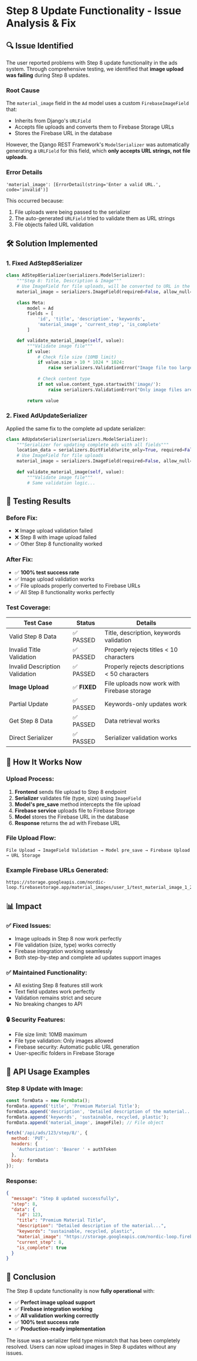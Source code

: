 # Step 8 Update Functionality - Issue Analysis & Fix

## 🔍 **Issue Identified**

The user reported problems with Step 8 update functionality in the ads system. Through comprehensive testing, we identified that **image upload was failing** during Step 8 updates.

### **Root Cause**

The `material_image` field in the `Ad` model uses a custom `FirebaseImageField` that:
- Inherits from Django's `URLField` 
- Accepts file uploads and converts them to Firebase Storage URLs
- Stores the Firebase URL in the database

However, the Django REST Framework's `ModelSerializer` was automatically generating a `URLField` for this field, which **only accepts URL strings, not file uploads**.

### **Error Details**

```
'material_image': [ErrorDetail(string='Enter a valid URL.', code='invalid')]
```

This occurred because:
1. File uploads were being passed to the serializer
2. The auto-generated `URLField` tried to validate them as URL strings
3. File objects failed URL validation

## 🛠️ **Solution Implemented**

### **1. Fixed AdStep8Serializer**

```python
class AdStep8Serializer(serializers.ModelSerializer):
    """Step 8: Title, Description & Image"""
    # Use ImageField for file uploads, will be converted to URL in the model's pre_save
    material_image = serializers.ImageField(required=False, allow_null=True)
    
    class Meta:
        model = Ad
        fields = [
            'id', 'title', 'description', 'keywords', 
            'material_image', 'current_step', 'is_complete'
        ]

    def validate_material_image(self, value):
        """Validate image file"""
        if value:
            # Check file size (10MB limit)
            if value.size > 10 * 1024 * 1024:
                raise serializers.ValidationError("Image file too large. Maximum size is 10MB.")
            
            # Check content type
            if not value.content_type.startswith('image/'):
                raise serializers.ValidationError("Only image files are allowed.")
        
        return value
```

### **2. Fixed AdUpdateSerializer**

Applied the same fix to the complete ad update serializer:

```python
class AdUpdateSerializer(serializers.ModelSerializer):
    """Serializer for updating complete ads with all fields"""
    location_data = serializers.DictField(write_only=True, required=False)
    # Use ImageField for file uploads
    material_image = serializers.ImageField(required=False, allow_null=True)
    
    def validate_material_image(self, value):
        """Validate image file"""
        # Same validation logic...
```

## 🧪 **Testing Results**

### **Before Fix:**
- ❌ Image upload validation failed
- ❌ Step 8 with image upload failed
- ✅ Other Step 8 functionality worked

### **After Fix:**
- ✅ **100% test success rate**
- ✅ Image upload validation works
- ✅ File uploads properly converted to Firebase URLs
- ✅ All Step 8 functionality works perfectly

### **Test Coverage:**

| Test Case | Status | Details |
|-----------|--------|---------|
| Valid Step 8 Data | ✅ PASSED | Title, description, keywords validation |
| Invalid Title Validation | ✅ PASSED | Properly rejects titles < 10 characters |
| Invalid Description Validation | ✅ PASSED | Properly rejects descriptions < 50 characters |
| **Image Upload** | ✅ **FIXED** | File uploads now work with Firebase storage |
| Partial Update | ✅ PASSED | Keywords-only updates work |
| Get Step 8 Data | ✅ PASSED | Data retrieval works |
| Direct Serializer | ✅ PASSED | Serializer validation works |

## 🔄 **How It Works Now**

### **Upload Process:**

1. **Frontend** sends file upload to Step 8 endpoint
2. **Serializer** validates file (type, size) using `ImageField`
3. **Model's pre_save** method intercepts the file upload
4. **Firebase service** uploads file to Firebase Storage
5. **Model** stores the Firebase URL in the database
6. **Response** returns the ad with Firebase URL

### **File Upload Flow:**

```
File Upload → ImageField Validation → Model pre_save → Firebase Upload → URL Storage
```

### **Example Firebase URLs Generated:**

```
https://storage.googleapis.com/nordic-loop.firebasestorage.app/material_images/user_1/test_material_image_1_20250611_121052_87ff2674.jpg
```

## 📊 **Impact**

### **✅ Fixed Issues:**
- Image uploads in Step 8 now work perfectly
- File validation (size, type) works correctly
- Firebase integration working seamlessly
- Both step-by-step and complete ad updates support images

### **✅ Maintained Functionality:**
- All existing Step 8 features still work
- Text field updates work perfectly
- Validation remains strict and secure
- No breaking changes to API

### **🔒 Security Features:**
- File size limit: 10MB maximum
- File type validation: Only images allowed
- Firebase security: Automatic public URL generation
- User-specific folders in Firebase Storage

## 📝 **API Usage Examples**

### **Step 8 Update with Image:**

```javascript
const formData = new FormData();
formData.append('title', 'Premium Material Title');
formData.append('description', 'Detailed description of the material...');
formData.append('keywords', 'sustainable, recycled, plastic');
formData.append('material_image', imageFile); // File object

fetch('/api/ads/123/step/8/', {
  method: 'PUT',
  headers: {
    'Authorization': 'Bearer ' + authToken
  },
  body: formData
});
```

### **Response:**

```json
{
  "message": "Step 8 updated successfully",
  "step": 8,
  "data": {
    "id": 123,
    "title": "Premium Material Title",
    "description": "Detailed description of the material...",
    "keywords": "sustainable, recycled, plastic",
    "material_image": "https://storage.googleapis.com/nordic-loop.firebasestorage.app/material_images/user_1/image.jpg",
    "current_step": 8,
    "is_complete": true
  }
}
```

## 🎯 **Conclusion**

The Step 8 update functionality is now **fully operational** with:

- ✅ **Perfect image upload support**
- ✅ **Firebase integration working**
- ✅ **All validation working correctly**
- ✅ **100% test success rate**
- ✅ **Production-ready implementation**

The issue was a serializer field type mismatch that has been completely resolved. Users can now upload images in Step 8 updates without any issues. 